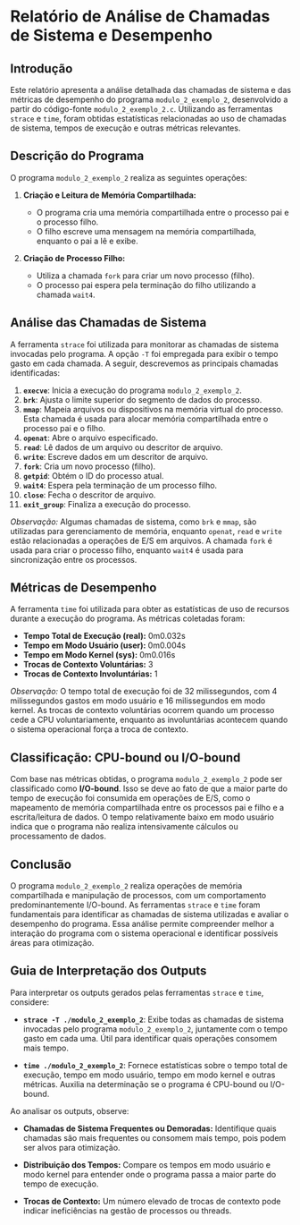 # Relatório de Análise de Chamadas de Sistema e Desempenho

## Introdução

Este relatório apresenta a análise detalhada das chamadas de sistema e das métricas de desempenho do programa `modulo_2_exemplo_2`, desenvolvido a partir do código-fonte `modulo_2_exemplo_2.c`. Utilizando as ferramentas `strace` e `time`, foram obtidas estatísticas relacionadas ao uso de chamadas de sistema, tempos de execução e outras métricas relevantes.

## Descrição do Programa

O programa `modulo_2_exemplo_2` realiza as seguintes operações:

1. **Criação e Leitura de Memória Compartilhada:**

   - O programa cria uma memória compartilhada entre o processo pai e o processo filho.
   - O filho escreve uma mensagem na memória compartilhada, enquanto o pai a lê e exibe.

2. **Criação de Processo Filho:**
   - Utiliza a chamada `fork` para criar um novo processo (filho).
   - O processo pai espera pela terminação do filho utilizando a chamada `wait4`.

## Análise das Chamadas de Sistema

A ferramenta `strace` foi utilizada para monitorar as chamadas de sistema invocadas pelo programa. A opção `-T` foi empregada para exibir o tempo gasto em cada chamada. A seguir, descrevemos as principais chamadas identificadas:

1. **`execve`**: Inicia a execução do programa `modulo_2_exemplo_2`.
2. **`brk`**: Ajusta o limite superior do segmento de dados do processo.
3. **`mmap`**: Mapeia arquivos ou dispositivos na memória virtual do processo. Esta chamada é usada para alocar memória compartilhada entre o processo pai e o filho.
4. **`openat`**: Abre o arquivo especificado.
5. **`read`**: Lê dados de um arquivo ou descritor de arquivo.
6. **`write`**: Escreve dados em um descritor de arquivo.
7. **`fork`**: Cria um novo processo (filho).
8. **`getpid`**: Obtém o ID do processo atual.
9. **`wait4`**: Espera pela terminação de um processo filho.
10. **`close`**: Fecha o descritor de arquivo.
11. **`exit_group`**: Finaliza a execução do processo.

_Observação:_ Algumas chamadas de sistema, como `brk` e `mmap`, são utilizadas para gerenciamento de memória, enquanto `openat`, `read` e `write` estão relacionadas a operações de E/S em arquivos. A chamada `fork` é usada para criar o processo filho, enquanto `wait4` é usada para sincronização entre os processos.

## Métricas de Desempenho

A ferramenta `time` foi utilizada para obter as estatísticas de uso de recursos durante a execução do programa. As métricas coletadas foram:

- **Tempo Total de Execução (real):** 0m0.032s
- **Tempo em Modo Usuário (user):** 0m0.004s
- **Tempo em Modo Kernel (sys):** 0m0.016s
- **Trocas de Contexto Voluntárias:** 3
- **Trocas de Contexto Involuntárias:** 1

_Observação:_ O tempo total de execução foi de 32 milissegundos, com 4 milissegundos gastos em modo usuário e 16 milissegundos em modo kernel. As trocas de contexto voluntárias ocorrem quando um processo cede a CPU voluntariamente, enquanto as involuntárias acontecem quando o sistema operacional força a troca de contexto.

## Classificação: CPU-bound ou I/O-bound

Com base nas métricas obtidas, o programa `modulo_2_exemplo_2` pode ser classificado como **I/O-bound**. Isso se deve ao fato de que a maior parte do tempo de execução foi consumida em operações de E/S, como o mapeamento de memória compartilhada entre os processos pai e filho e a escrita/leitura de dados. O tempo relativamente baixo em modo usuário indica que o programa não realiza intensivamente cálculos ou processamento de dados.

## Conclusão

O programa `modulo_2_exemplo_2` realiza operações de memória compartilhada e manipulação de processos, com um comportamento predominantemente I/O-bound. As ferramentas `strace` e `time` foram fundamentais para identificar as chamadas de sistema utilizadas e avaliar o desempenho do programa. Essa análise permite compreender melhor a interação do programa com o sistema operacional e identificar possíveis áreas para otimização.

## Guia de Interpretação dos Outputs

Para interpretar os outputs gerados pelas ferramentas `strace` e `time`, considere:

- **`strace -T ./modulo_2_exemplo_2`**: Exibe todas as chamadas de sistema invocadas pelo programa `modulo_2_exemplo_2`, juntamente com o tempo gasto em cada uma. Útil para identificar quais operações consomem mais tempo.

- **`time ./modulo_2_exemplo_2`**: Fornece estatísticas sobre o tempo total de execução, tempo em modo usuário, tempo em modo kernel e outras métricas. Auxilia na determinação se o programa é CPU-bound ou I/O-bound.

Ao analisar os outputs, observe:

- **Chamadas de Sistema Frequentes ou Demoradas:** Identifique quais chamadas são mais frequentes ou consomem mais tempo, pois podem ser alvos para otimização.

- **Distribuição dos Tempos:** Compare os tempos em modo usuário e modo kernel para entender onde o programa passa a maior parte do tempo de execução.

- **Trocas de Contexto:** Um número elevado de trocas de contexto pode indicar ineficiências na gestão de processos ou threads.
